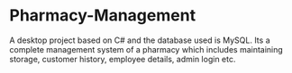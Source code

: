 # Pharmacy-Management
 A desktop project based on C# and the database used is MySQL. Its a complete management system of a pharmacy which includes maintaining storage, customer history, employee details, admin login etc.
